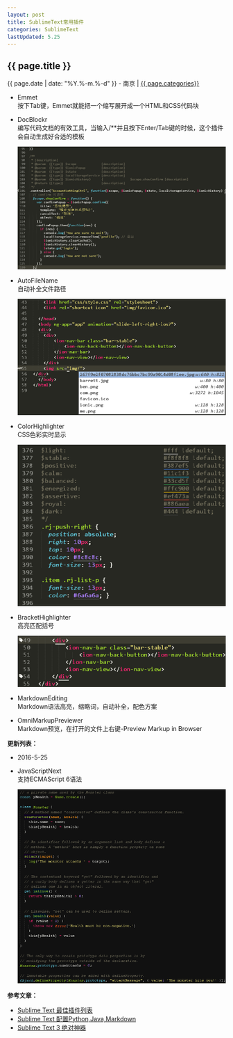 ```yaml
---
layout: post
title: SublimeText常用插件
categories: SublimeText
lastUpdated: 5.25
---
```


## {{ page.title }}

{{ page.date | date: "%Y.%-m.%-d" }} - 南京 | <a href="/archive#{{ page.categories }}">{{ page.categories}}</a>

* Emmet  
按下Tab键，Emmet就能把一个缩写展开成一个HTML和CSS代码块

* DocBlockr  
编写代码文档的有效工具，当输入/**并且按下Enter/Tab键的时候，这个插件会自动生成好合适的模板

    ![DocBlockr](/images/DocBlockr.png)

* AutoFileName  
自动补全文件路径

    ![AutoFileName](/images/AutoFileName.png)

* ColorHighlighter  
CSS色彩实时显示

    ![ColorHighlighter](/images/ColorHighlighter.png)

* BracketHighlighter  
高亮匹配括号

    ![BracketHighlighter](/images/BracketHighlighter.png)

* MarkdownEditing  
Markdown语法高亮，缩略词，自动补全，配色方案

* OmniMarkupPreviewer  
Markdown预览，在打开的文件上右键-Preview Markup in Browser

**更新列表：**

* 2016-5-25
* JavaScriptNext  
支持ECMAScript 6语法

    ![es6syntax](/images/es6syntax.png)


**参考文章：**

* [Sublime Text 最佳插件列表][1]
* [Sublime Text 配置Python,Java,Markdown][2]
* [Sublime Text 3 绝对神器][3]


[1]: http://blog.jobbole.com/79326/
[2]: http://www.jianshu.com/p/58bf9e4d5b32
[3]: http://www.cnblogs.com/bananaplan/p/Sublime-Text-3-Powerful.html
